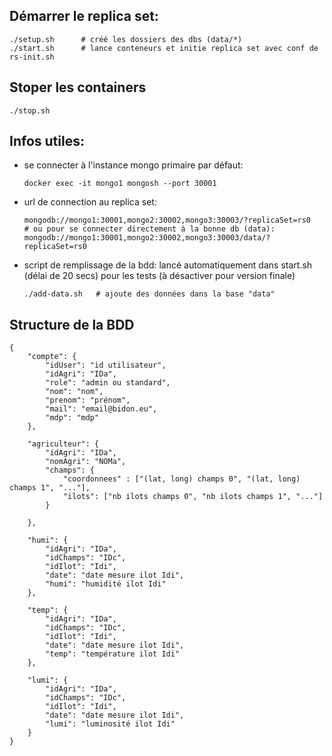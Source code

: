 ## Démarrer le replica set:
```
./setup.sh      # créé les dossiers des dbs (data/*)
./start.sh      # lance conteneurs et initie replica set avec conf de rs-init.sh
```

## Stoper les containers
```
./stop.sh
```

## Infos utiles:
* se connecter à l'instance mongo primaire par défaut:  
    ```
    docker exec -it mongo1 mongosh --port 30001
    ```
* url de connection au replica set:
    ```
    mongodb://mongo1:30001,mongo2:30002,mongo3:30003/?replicaSet=rs0
    # ou pour se connecter directement à la bonne db (data):
    mongodb://mongo1:30001,mongo2:30002,mongo3:30003/data/?replicaSet=rs0
    ```
* script de remplissage de la bdd:
    lancé automatiquement dans start.sh (délai de 20 secs) pour les tests (à désactiver pour version finale)
    ```
    ./add-data.sh   # ajoute des données dans la base "data"
    ```

## Structure de la BDD

```
{
    "compte": {
        "idUser": "id utilisateur",
        "idAgri": "IDa",
        "role": "admin ou standard",
        "nom": "nom",
        "prenom": "prénom",
        "mail": "email@bidon.eu",
        "mdp": "mdp"
    },

    "agriculteur": {
        "idAgri": "IDa",
        "nomAgri": "NOMa",
        "champs": {
            "coordonnees" : ["(lat, long) champs 0", "(lat, long) champs 1", "..."],
            "ilots": ["nb ilots champs 0", "nb ilots champs 1", "..."]
        }

    },

    "humi": {
        "idAgri": "IDa",
        "idChamps": "IDc",
        "idIlot": "Idi",
        "date": "date mesure ilot Idi",
        "humi": "humidité ilot Idi"
    },

    "temp": {
        "idAgri": "IDa",
        "idChamps": "IDc",
        "idIlot": "Idi",
        "date": "date mesure ilot Idi",
        "temp": "température ilot Idi"
    },

    "lumi": {
        "idAgri": "IDa",
        "idChamps": "IDc",
        "idIlot": "Idi",
        "date": "date mesure ilot Idi",
        "lumi": "luminosité ilot Idi"
    }
}
```
